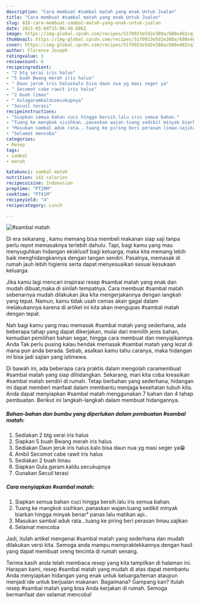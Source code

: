 ```yaml
---
description: "Cara membuat #sambal matah yang enak Untuk Jualan"
title: "Cara membuat #sambal matah yang enak Untuk Jualan"
slug: 816-cara-membuat-sambal-matah-yang-enak-untuk-jualan
date: 2021-05-04T15:06:40.686Z
image: https://img-global.cpcdn.com/recipes/51f0923e5d2e388a/680x482cq70/sambal-matah-foto-resep-utama.jpg
thumbnail: https://img-global.cpcdn.com/recipes/51f0923e5d2e388a/680x482cq70/sambal-matah-foto-resep-utama.jpg
cover: https://img-global.cpcdn.com/recipes/51f0923e5d2e388a/680x482cq70/sambal-matah-foto-resep-utama.jpg
author: Florence Joseph
ratingvalue: 3
reviewcount: 6
recipeingredient:
- "2 btg serai iris halus"
- "5 buah Bwang merah iris halus"
- " Daun jeruk iris haluskalo bisa daun nua yg masi seger ya"
- " Secomot cabe rawit iris halus"
- "2 buah limau"
- " Gulagaramkaldusecukupnya"
- "Secuil terasi"
recipeinstructions:
- "Siapkan semua bahan cuci hingga bersih.lalu iris semua bahan."
- "Tuang ke mangkok sisihkan..panaskan wajan.tuang sedikit minyak biarkan hingga minyak benar² panas lalu matikan api.."
- "Masukan sambal aduk rata...tuang ke piring beri perasan limau.sajikan"
- "Selamat mencoba"
categories:
- Resep
tags:
- sambal
- matah

katakunci: sambal matah 
nutrition: 143 calories
recipecuisine: Indonesian
preptime: "PT20M"
cooktime: "PT41M"
recipeyield: "4"
recipecategory: Lunch

---
```



![#sambal matah](https://img-global.cpcdn.com/recipes/51f0923e5d2e388a/680x482cq70/sambal-matah-foto-resep-utama.jpg)

Di era  sekarang , kamu memang bisa membeli makanan siap saji tanpa perlu repot memasaknya terlebih dahulu. Tapi, bagi kamu yang mau menyuguhkan hidangan eksklusif bagi keluarga, maka kita memang lebih baik menghidangkannya dengan tangan sendiri. Pasalnya, memasak di rumah jauh lebih higienis serta dapat menyesuaikan sesuai kesukaan keluarga.

Jika kamu lagi mencari inspirasi resep #sambal matah yang enak dan mudah dibuat,maka di sinilah tempatnya. Cara membuat #sambal matah  sebenarnya mudah dilakukan jika kita mengerjakannya dengan langkah yang tepat. Namun, kamu tidak usah cemas akan gagal dalam melakukannya 
karena di artikel ini kita akan mengupas #sambal matah dengan tepat.  



Nah bagi kamu yang mau memasak #sambal matah yang sederhana, ada beberapa tahap yang dapat dikerjakan, mulai dari memilih jenis bahan, kemudian pemilihan bahan segar, hingga cara membuat dan menyajikannya. Anda Tak perlu pusing kalau hendak memasak #sambal matah yang lezat di mana pun anda berada. Sebab, asalkan kamu  tahu caranya, maka hidangan ini bisa jadi sajian yang istimewa.

Di bawah ini, ada beberapa cara praktis  dalam mengolah caramembuat #sambal matah yang siap dihidangkan. Sekarang, mari kita coba kreasikan #sambal matah sendiri di rumah. Tetap berbahan yang sederhana, hidangan ini dapat memberi manfaat dalam membantu menjaga kesehatan tubuh kita. Anda dapat menyiapkan #sambal matah menggunakan 7 bahan dan 4 tahap pembuatan. Berikut ini langkah-langkah dalam membuat hidangannya.

<!--inarticleads1-->

##### Bahan-bahan dan bumbu yang diperlukan dalam pembuatan #sambal matah:

1. Sediakan 2 btg serai iris halus
1. Siapkan 5 buah Bwang merah iris halus
1. Sediakan  Daun jeruk iris halus.kalo bisa daun nua yg masi seger ya😁
1. Ambil  Secomot cabe rawit iris halus
1. Sediakan 2 buah limau
1. Siapkan  Gula.garam.kaldu.secukupnya
1. Gunakan Secuil terasi




<!--inarticleads2-->

##### Cara menyiapkan #sambal matah:

1. Siapkan semua bahan cuci hingga bersih.lalu iris semua bahan.
1. Tuang ke mangkok sisihkan..panaskan wajan.tuang sedikit minyak biarkan hingga minyak benar² panas lalu matikan api..
1. Masukan sambal aduk rata...tuang ke piring beri perasan limau.sajikan
1. Selamat mencoba




Jadi, itulah artikel mengenai  #sambal matah  yang sederhana dan mudah dilakukan versi kita. Semoga anda mampu mempraktekkannya dengan hasil yang dapat membuat oreng tercinta di rumah senang. 

Terima kasih anda telah membaca resep yang kita tampilkan di halaman ini. Harapan kami, resep  #sambal matah yang mudah di atas dapat membantu Anda menyiapkan hidangan yang enak untuk keluarga/teman ataupun menjadi ide untuk berjualan makanan. Bagaimana? Gampang kan? Itulah resep #sambal matah yang bisa Anda kerjakan di rumah. Semoga bermanfaat dan selamat mencoba!

